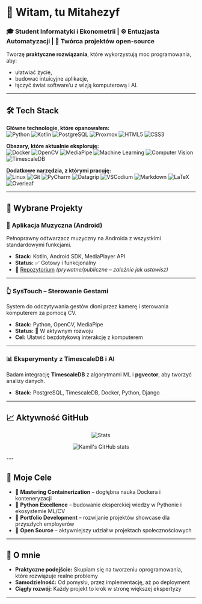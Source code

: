 

# 👋 Witam, tu Mitahezyf  

### 🎓 Student Informatyki i Ekonometrii | ⚙️ Entuzjasta Automatyzacji | 🚀 Twórca projektów open-source  

Tworzę **praktyczne rozwiązania**, które wykorzystują moc programowania, aby:  
- ułatwiać życie,
- budować intuicyjne aplikacje,  
- łączyć świat software’u z wizją komputerową i AI.  

---


## 🛠️ Tech Stack  

**Główne technologie, które opanowałem:**  
![Python](https://img.shields.io/badge/Python-3776AB?style=for-the-badge&logo=python&logoColor=white)
![Kotlin](https://img.shields.io/badge/Kotlin-0095D5?style=for-the-badge&logo=kotlin&logoColor=white)
![PostgreSQL](https://img.shields.io/badge/PostgreSQL-316192?style=for-the-badge&logo=postgresql&logoColor=white)
![Proxmox](https://img.shields.io/badge/Proxmox-E57000?style=for-the-badge&logo=proxmox&logoColor=white)
![HTML5](https://img.shields.io/badge/HTML5-E34F26?style=for-the-badge&logo=html5&logoColor=white)
![CSS3](https://img.shields.io/badge/CSS3-1572B6?style=for-the-badge&logo=css&logoColor=white)


**Obszary, które aktualnie eksploruję:**  
![Docker](https://img.shields.io/badge/Docker-2496ED?style=for-the-badge&logo=docker&logoColor=white)
![OpenCV](https://img.shields.io/badge/OpenCV-5C3EE8?style=for-the-badge&logo=opencv&logoColor=white)
![MediaPipe](https://img.shields.io/badge/MediaPipe-FF0000?style=for-the-badge&logo=google&logoColor=white)
![Machine Learning](https://img.shields.io/badge/Machine%20Learning-00A98F?style=for-the-badge&logo=academia&logoColor=white)
![Computer Vision](https://img.shields.io/badge/Computer%20Vision-6E0DD0?style=for-the-badge&logo=eyeq&logoColor=white)
![TimescaleDB](https://img.shields.io/badge/TimescaleDB-FDB515?style=for-the-badge&logo=timescale&logoColor=black)  

**Dodatkowe narzędzia, z którymi pracuję:**  
![Linux](https://img.shields.io/badge/Linux-FCC624?style=for-the-badge&logo=linux&logoColor=black)
![Git](https://img.shields.io/badge/Git-F05032?style=for-the-badge&logo=git&logoColor=white)
![PyCharm](https://img.shields.io/badge/PyCharm-000000?style=for-the-badge&logo=pycharm&logoColor=white)
![Datagrip](https://img.shields.io/badge/DataGrip-000000?style=for-the-badge&logo=datagrip&logoColor=white)
![VSCodium](https://img.shields.io/badge/VSCodium-2F80ED?style=for-the-badge&logo=vscodium&logoColor=white)
![Markdown](https://img.shields.io/badge/Markdown-000000?style=for-the-badge&logo=markdown&logoColor=white)
![LaTeX](https://img.shields.io/badge/LaTeX-008080?style=for-the-badge&logo=latex&logoColor=white)
![Overleaf](https://img.shields.io/badge/Overleaf-47A141?style=for-the-badge&logo=overleaf&logoColor=white) 
 

---

## 📂 Wybrane Projekty  

### 🎵 **Aplikacja Muzyczna (Android)**  
Pełnoprawny odtwarzacz muzyczny na Androida z wszystkimi standardowymi funkcjami.  
- **Stack:** Kotlin, Android SDK, MediaPlayer API  
- **Status:** ✅ Gotowy i funkcjonalny  
- 🔗 [Repozytorium](#) *(prywatne/publiczne – zależnie jak ustawisz)*  

---

### 👆 **SysTouch – Sterowanie Gestami**  
System do odczytywania gestów dłoni przez kamerę i sterowania komputerem za pomocą CV.  
- **Stack:** Python, OpenCV, MediaPipe  
- **Status:** 🚀 W aktywnym rozwoju  
- **Cel:** Ułatwić bezdotykową interakcję z komputerem  

---

### 📊 **Eksperymenty z TimescaleDB i AI**  
Badam integrację **TimescaleDB** z algorytmami ML i **pgvector**, aby tworzyć analizy danych.  
- **Stack:** PostgreSQL, TimescaleDB, Docker, Python, Django  


---
## 📈 Aktywność GitHub  
<div align="center"> 

![Stats](https://github-readme-stats.vercel.app/api?username=mitahezyf&show_icons=true&theme=great-gatsby)



![Kamil's GitHub stats](https://github-readme-streak-stats.herokuapp.com/?user=mitahezyf&theme=great-gatsby)  
</div>
---

## 🎯 Moje Cele  

- 🔭 **Mastering Containerization** – dogłębna nauka Dockera i konteneryzacji  
- 🌱 **Python Excellence** – budowanie eksperckiej wiedzy w Pythonie i ekosystemie ML/CV  
- 🚀 **Portfolio Development** – rozwijanie projektów showcase dla przyszłych employerów  
- 🤝 **Open Source** – aktywniejszy udział w projektach społecznościowych  

---

## 🌟 O mnie  

- **Praktyczne podejście:** Skupiam się na tworzeniu oprogramowania, które rozwiązuje realne problemy  
- **Samodzielność:** Od pomysłu, przez implementację, aż po deployment  
- **Ciągły rozwój:** Każdy projekt to krok w stronę większej ekspertyzy  

--- 

 
